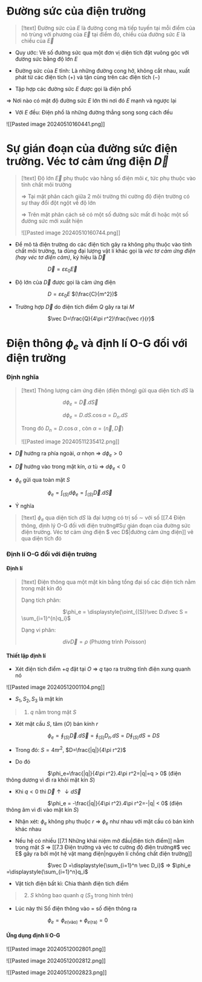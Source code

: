 
# Đường sức của điện trường

>[!text]
>Đường sức của $E$ là đường cong mà tiếp tuyến tại mỗi điểm của nó trùng với phương của $\vec E$ tại điểm đó, chiều của đường sức $E$ là chiều của $\vec E$

- Quy ước: Vẽ số đường sức qua một đơn vị diện tích đặt vuông góc với đường sức bằng độ lớn $E$

- Đường sức của $E$ tĩnh: Là những đường cong hở, không cắt nhau, xuất phát từ các điện tích $(+)$ và tận cùng trên các điện tích $(-)$ 

- Tập hợp các đường sức $E$ được gọi là điện phổ

$\Rightarrow$ Nơi nào có mật độ đường sức $E$ lớn thì nơi đó $E$ mạnh và ngược lại

- Với $E$ đều: Điện phổ là những đường thẳng song song cách đều 

![[Pasted image 20240510160441.png]]

# Sự gián đoạn của đường sức điện trường. Véc tơ cảm ứng điện $\vec D$ 

>[!text]
>Độ lớn $\vec E$ phụ thuộc vào hằng số điện môi $\epsilon$, tức phụ thuộc vào tính chất môi trường
>
>$\Rightarrow$ Tại mặt phân cách giữa 2 môi trường thì cường độ điện trường có sự thay đổi đột ngột về độ lớn 
>
>$\Rightarrow$ Trên mặt phân cách sẽ có một số đường sức mất đi hoặc một số đường sức mới xuất hiện
>
>![[Pasted image 20240510160744.png]]

- Để mô tả điện trường do các điện tích gây ra không phụ thuộc vào tính chất môi trường, ta dùng đại lượng vật lí khác gọi là *véc tơ cảm ứng điện (hay véc tơ điện cảm)*, ký hiệu là $\vec D$ 

$\hspace{3cm}$$\vec D = \varepsilon \varepsilon_0 \vec E$ 

- Độ lớn của $\vec D$ được gọi là cảm ứng điện

$\hspace{3cm}$$D =\varepsilon \varepsilon_0 E$   $(\frac{C}{m^2})$

- Trường hợp $\vec D$ do điện tích điểm $Q$ gây ra tại $M$ 

$\hspace{3cm}$$\vec D=\frac{Q}{4\pi r^2}\frac{\vec r}{r}$ 

# Điện thông $\phi_e$ và định lí O-G đối với điện trường

### Định nghĩa

>[!text]
>Thông lượng cảm ứng điện (điện thông) gửi qua diện tích $dS$ là
>
>$\hspace{3cm}$$d\phi_e = \vec D.d\vec S$
>
>$\hspace{3cm}$$d\phi_e=D.dS.\cos \alpha=D_n.dS$ 
>
>Trong đó $D_n=D.\cos \alpha$ , còn   $\alpha = (\vec n, \vec D)$
>
>![[Pasted image 20240511235412.png]]
>

- $\vec D$ hướng ra phía ngoài, $\alpha$ nhọn $\Rightarrow$ $d\phi_e > 0$

- $\vec D$ hướng vào trong mặt kín, $\alpha$ tù $\Rightarrow$ $d\phi_e < 0$

- $\phi_e$ gửi qua toàn mặt $S$

$\hspace{3cm}$$\phi_e = \displaystyle{\int_{(S)}d\phi_e=\int_{(S)}\vec D.d\vec S}$

- Ý nghĩa
>[!text]
>$\phi_e$ qua diện tích $dS$ là đại lượng có trị số $\sim$ với số [[7.4 Điện thông, định lý O-G đối với điện trường#Sự gián đoạn của đường sức điện trường. Véc tơ cảm ứng điện $ vec D$|đường cảm ứng điện]] vẽ qua diện tích đó

### Định lí O-G đối với điện trường

#### Định lí

>[!text]
>Điện thông qua một mặt kín bằng tổng đại số các điện tích nằm trong mặt kín đó
>
>Dạng tích phân:
>
>$\hspace{3cm}$$\phi_e = \displaystyle{\oint_{(S)}\vec D.d\vec S = \sum_{i=1}^{n}q_i}$ 
>
>Dạng vi phân:
>
>$\hspace{3cm}$$div \vec D = \rho$ (Phương trình Poisson)

#### Thiết lập định lí

- Xét điện tích điểm $+q$ đặt tại $O$ $\Rightarrow$ $q$ tạo ra trường tĩnh điện xung quanh nó

![[Pasted image 20240512001104.png]]

- $S_1, S_2, S_3$ là mặt kín

>1. $q$ nằm trong mặt $S$

- Xét mặt cầu $S$, tâm $(O)$ bán kính $r$ 

$\hspace{3cm}$$\phi_e = \displaystyle{\oint_{(S)}\vec D.d\vec S=\oint_{(S)} D_n.dS=D\oint_{(S)}dS=DS}$ 

- Trong đó: $S=4\pi r^2$, $D=\frac{|q|}{4\pi r^2}$ 

- Do đó

$\hspace{3cm}$$\phi_e=\frac{|q|}{4\pi r^2}.4\pi r^2=|q|=q > 0$ (điện thông dương vì đi ra khỏi mặt kín $S$)

- Khi $q<0$ thì $\vec D \uparrow \downarrow d\vec S$

$\hspace{3cm}$$\phi_e = -\frac{|q|}{4\pi r^2}.4\pi r^2=-|q| < 0$ (điện thông âm vì đi vào mặt kín $S$)

- Nhận xét: $\phi_e$ không phụ thuộc $r$ $\Rightarrow$ $\phi_e$ như nhau với mặt cầu có bán kính khác nhau 

- Nếu hệ có nhiều [[7.1 Những khái niệm mở đầu|điện tích điểm]] nằm trong mặt $S$ $\Rightarrow$ [[7.3 Điện trường và véc tơ cường độ điện trường#$ vec E$ gây ra bởi một hệ vật mang điện|nguyên lí chồng chất điện trường]] 

$\hspace{3cm}$$\vec D =\displaystyle{\sum_{i=1}^n \vec D_i}$ $\Rightarrow$ $\phi_e =\displaystyle{\sum_{i=1}^n}q_i$ 

- Vật tích điện bất kì: Chia thành điện tích điểm

>2. $S$ không bao quanh $q$ ($S_3$ trong hình trên)

- Lúc này thì Số điện thông vào = số điện thông ra

$\hspace{3cm}$$\phi_e=\phi_{e(\text{vào})}+\phi_{e(\text{ra})}=0$ 

#### Ứng dụng định lí O-G

![[Pasted image 20240512002801.png]]

![[Pasted image 20240512002812.png]]

![[Pasted image 20240512002823.png]]


